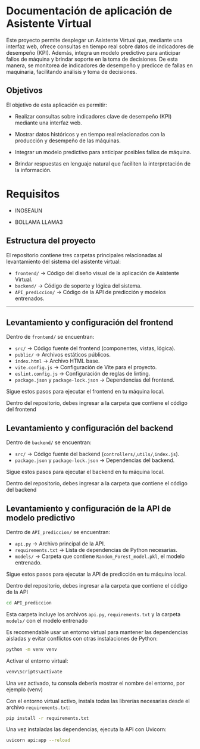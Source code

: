 # Documentación de aplicación de Asistente Virtual

Este proyecto permite desplegar un Asistente Virtual que, mediante una interfaz web, ofrece consultas en tiempo real sobre datos de indicadores de desempeño (KPI). Además, integra un modelo predictivo para anticipar fallos de máquina y brindar soporte en la toma de decisiones. De esta manera, se monitorea de indicadores de desempeño y predicce de fallas en maquinaria, facilitando análisis y toma de decisiones.

## Objetivos

El objetivo de esta aplicación es permitir:

- Realizar consultas sobre indicadores clave de desempeño (KPI) mediante una interfaz web.

- Mostrar datos históricos y en tiempo real relacionados con la producción y desempeño de las máquinas.

- Integrar un modelo predictivo para anticipar posibles fallos de máquina.

- Brindar respuestas en lenguaje natural que faciliten la interpretación de la información.

# Requisitos

- INOSEAUN

- BOLLAMA LLAMA3

## Estructura del proyecto

El repositorio contiene tres carpetas principales relacionadas al levantamiento del sistema del asistente virtual:

- `frontend/` → Código del diseño visual de la aplicación de Asistente Virtual.  
- `backend/` → Código de soporte y lógica del sistema.  
- `API_prediccion/` → Código de la API de predicción y modelos entrenados.


---
## Levantamiento y configuración del frontend

Dentro de `frontend/` se encuentran:

- `src/` → Código fuente del frontend (componentes, vistas, lógica).
- `public/` → Archivos estáticos públicos.
- `index.html` → Archivo HTML base.
- `vite.config.js` → Configuración de Vite para el proyecto.
- `eslint.config.js` → Configuración de reglas de linting.
- `package.json` y `package-lock.json` → Dependencias del frontend.

Sigue estos pasos para ejecutar el frontend en tu máquina local.

Dentro del repositorio, debes ingresar a la carpeta que contiene el código del frontend

## Levantamiento y configuración del backend

Dentro de `backend/` se encuentran:

- `src/` → Código fuente del backend (`controllers/`,`utils/`,`index.js`).  
- `package.json` y `package-lock.json` → Dependencias del backend.

Sigue estos pasos para ejecutar el backend en tu máquina local.

Dentro del repositorio, debes ingresar a la carpeta que contiene el código del backend

## Levantamiento y configuración de la API de modelo predictivo

Dentro de `API_prediccion/` se encuentran:

- `api.py` → Archivo principal de la API.  
- `requirements.txt` → Lista de dependencias de Python necesarias.  
- `models/` → Carpeta que contiene `Random_Forest_model.pkl`, el modelo entrenado.

Sigue estos pasos para ejecutar la API de predicción en tu máquina local.

Dentro del repositorio, debes ingresar a la carpeta que contiene el código de la API

```bash
cd API_prediccion
```
Esta carpeta incluye los archivos `api.py`, `requirements.txt` y la carpeta `models/` con el modelo entrenado

Es recomendable usar un entorno virtual para mantener las dependencias aisladas y evitar conflictos con otras instalaciones de Python:

```bash
python -m venv venv
```

Activar el entorno virtual:

```bash
venv\Scripts\activate
```

Una vez activado, tu consola debería mostrar el nombre del entorno, por ejemplo (venv)

Con el entorno virtual activo, instala todas las librerías necesarias desde el archivo `requirements.txt`:

```bash
pip install -r requirements.txt
```

Una vez instaladas las dependencias, ejecuta la API con Uvicorn:

```bash
uvicorn api:app --reload
```
